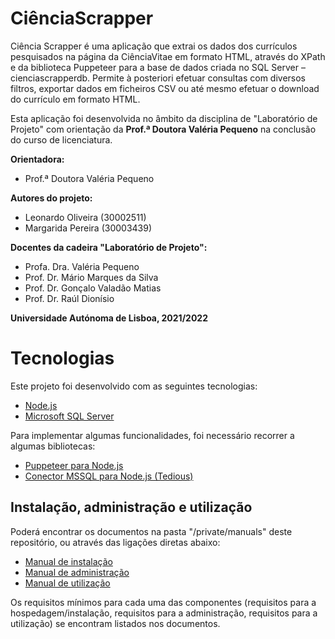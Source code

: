 # CiênciaScrapper

Ciência Scrapper é uma aplicação que extrai os dados dos currículos pesquisados na página da CiênciaVitae em formato HTML, através do XPath e da biblioteca Puppeteer para a base de dados criada no SQL Server – cienciascrapperdb. Permite à posteriori efetuar consultas com diversos filtros, exportar dados em ficheiros CSV ou até mesmo efetuar o download do currículo em formato HTML.

Esta aplicação foi desenvolvida no âmbito da disciplina de "Laboratório de Projeto" com orientação da **Prof.ª Doutora Valéria Pequeno** na conclusão do curso de licenciatura.

**Orientadora:**
 - Prof.ª Doutora Valéria Pequeno

**Autores do projeto:**

 - Leonardo Oliveira (30002511)
 - Margarida Pereira (30003439)

**Docentes da cadeira "Laboratório de Projeto":**

 - Profa. Dra. Valéria Pequeno
 - Prof. Dr. Mário Marques da Silva
 - Prof. Dr. Gonçalo Valadão Matias
 - Prof. Dr. Raúl Dionísio

**Universidade Autónoma de Lisboa, 2021/2022**

# Tecnologias

Este projeto foi desenvolvido com as seguintes tecnologias:

 - [Node.js](https://nodejs.org/en/)
 - [Microsoft SQL Server](https://www.microsoft.com/en-us/sql-server/sql-server-2019)

Para implementar algumas funcionalidades, foi necessário recorrer a algumas bibliotecas:

 - [Puppeteer para Node.js](https://github.com/puppeteer/puppeteer)
 - [Conector MSSQL para Node.js (Tedious)](https://github.com/tediousjs/node-mssql)

## Instalação, administração e utilização

Poderá encontrar os documentos na pasta "/private/manuals" deste repositório, ou através das ligações diretas abaixo:

 - [Manual de instalação](https://github.com/leotome/cienciascrapper/blob/master/private/manuals/instalacao.pdf)
 - [Manual de administração](https://github.com/leotome/cienciascrapper/blob/master/private/manuals/administracao.pdf)
 - [Manual de utilização](https://github.com/leotome/cienciascrapper/blob/master/private/manuals/utilizacao.pdf)

Os requisitos mínimos para cada uma das componentes (requisitos para a hospedagem/instalação, requisitos para a administração, requisitos para a utilização) se encontram listados nos documentos.

